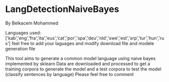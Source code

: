 # LangDetectionNaiveBayes

By Belkacem Mohammed

Languages used: ['kab','eng','fra','ita','eus','cat','por','spa','deu','nld','swe','est','srp','tur','hun','rus']
feel free to add your laguages and modify download file and modele generation file

This tool aims to generate a common model language using naive bayes implemented by sklearn
Data are downloaded and processed to get a training corpora to generate the model and a test corpora to test the model (classify sentences by language)
Please feel free to comment
